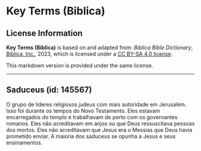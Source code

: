 # Key Terms (Biblica)

## License Information

**Key Terms (Biblica)** is based on and adapted from: _Biblica Bible Dictionary_, [Biblica, Inc.](https://www.biblica.com/), 2023, which is licensed under a [CC BY-SA 4.0 license](https://creativecommons.org/licenses/by-sa/4.0/legalcode.en).

This markdown version is provided under the same license.



--------------------------------

## Saduceus (id: 145567)

O grupo de líderes religiosos judeus com mais autoridade em Jerusalém. Isso foi durante os tempos do Novo Testamento. Eles estavam encarregados do templo e trabalhavam de perto com os governantes romanos. Eles não acreditavam em anjos ou que Deus ressuscitava pessoas dos mortos. Eles não acreditavam que Jesus era o Messias que Deus havia prometido enviar. A maioria dos saduceus se opunha a Jesus e seus ensinamentos.


